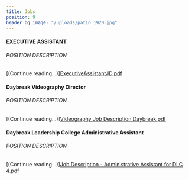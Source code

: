 ```yaml
---
title: Jobs
position: 9
header_bg_image: "/uploads/patio_1920.jpg"
---
```


#### EXECUTIVE ASSISTANT
###### POSITION DESCRIPTION
[(Continue reading...)][ExecutiveAssistantJD.pdf](/uploads/ExecutiveAssistantJD.pdf)

#### Daybreak Videography Director
###### POSITION DESCRIPTION
[(Continue reading...)][Videography Job Description Daybreak.pdf](/uploads/Videography%20Job%20Description%20Daybreak.pdf)

#### Daybreak Leadership College Administrative Assistant
###### POSITION DESCRIPTION
[(Continue reading...)][Job Description - Administrative Assistant for DLC 4.pdf](/uploads/Job%20Description%20-%20Administrative%20Assistant%20for%20DLC%204.pdf)


